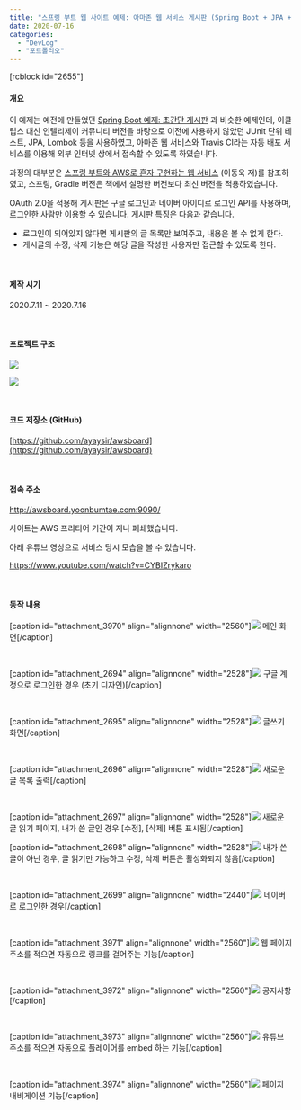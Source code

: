 ```yaml
---
title: "스프링 부트 웹 사이트 예제: 아마존 웹 서비스 게시판 (Spring Boot + JPA + AWS + Travis CI)"
date: 2020-07-16
categories: 
  - "DevLog"
  - "포트폴리오"
---
```


\[rcblock id="2655"\]

#### **개요**

이 예제는 예전에 만들었던 [Spring Boot 예제: 초간단 게시판](http://yoonbumtae.com/?p=1853) 과 비슷한 예제인데, 이클립스 대신 인텔리제이 커뮤니티 버전을 바탕으로 이전에 사용하지 않았던 JUnit 단위 테스트, JPA, Lombok 등을 사용하였고, 아마존 웹 서비스와 Travis CI라는 자동 배포 서비스를 이용해 외부 인터넷 상에서 접속할 수 있도록 하였습니다.

과정의 대부분은 [스프링 부트와 AWS로 혼자 구현하는 웹 서비스](https://github.com/jojoldu/freelec-springboot2-webservice) (이동욱 저)를 참조하였고, 스프링, Gradle 버전은 책에서 설명한 버전보다 최신 버전을 적용하였습니다.

OAuth 2.0을 적용해 게시판은 구글 로그인과 네이버 아이디로 로그인 API를 사용하며, 로그인한 사람만 이용할 수 있습니다. 게시판 특징은 다음과 같습니다.

- 로그인이 되어있지 않다면 게시판의 글 목록만 보여주고, 내용은 볼 수 없게 한다.
- 게시글의 수정, 삭제 기능은 해당 글을 작성한 사용자만 접근할 수 있도록 한다.

 

#### **제작 시기**

2020.7.11 ~ 2020.7.16

 

#### **프로젝트 구조**

![](./assets/img/wp-content/uploads/2020/07/-2020-07-16-오후-6.26.16-e1594891697165.png)

![](./assets/img/wp-content/uploads/2020/07/스크린샷-2020-07-16-오후-6.27.11.png)

 

#### **코드 저장소 (GitHub)**

[https://github.com/ayaysir/awsboard](https://github.com/ayaysir/awsboard)

 

#### **접속 주소**

http://awsboard.yoonbumtae.com:9090/

사이트는 AWS 프리티어 기간이 지나 폐쇄했습니다.

아래 유튜브 영상으로 서비스 당시 모습을 볼 수 있습니다.

https://www.youtube.com/watch?v=CYBIZrykaro

 

#### **동작 내용**

\[caption id="attachment\_3970" align="alignnone" width="2560"\]![](./assets/img/wp-content/uploads/2020/07/스크린샷-2021-08-29-오후-7.26.37-scaled.jpg) 메인 화면\[/caption\]

 

\[caption id="attachment\_2694" align="alignnone" width="2528"\]![](./assets/img/wp-content/uploads/2020/07/스크린샷-2020-07-16-오후-6.39.10.png) 구글 계정으로 로그인한 경우 (초기 디자인)\[/caption\]

 

\[caption id="attachment\_2695" align="alignnone" width="2528"\]![](./assets/img/wp-content/uploads/2020/07/스크린샷-2020-07-16-오후-6.40.08.png) 글쓰기 화면\[/caption\]

 

\[caption id="attachment\_2696" align="alignnone" width="2528"\]![](./assets/img/wp-content/uploads/2020/07/스크린샷-2020-07-16-오후-6.40.49.png) 새로운 글 목록 출력\[/caption\]

 

\[caption id="attachment\_2697" align="alignnone" width="2528"\]![](./assets/img/wp-content/uploads/2020/07/스크린샷-2020-07-16-오후-6.41.28.png) 새로운 글 읽기 페이지, 내가 쓴 글인 경우 \[수정\], \[삭제\] 버튼 표시됨\[/caption\]

\[caption id="attachment\_2698" align="alignnone" width="2528"\]![](./assets/img/wp-content/uploads/2020/07/스크린샷-2020-07-16-오후-6.42.41.png) 내가 쓴 글이 아닌 경우, 글 읽기만 가능하고 수정, 삭제 버튼은 활성화되지 않음\[/caption\]

 

\[caption id="attachment\_2699" align="alignnone" width="2440"\]![](./assets/img/wp-content/uploads/2020/07/스크린샷-2020-07-16-오후-6.43.43.png) 네이버로 로그인한 경우\[/caption\]

 

\[caption id="attachment\_3971" align="alignnone" width="2560"\]![](./assets/img/wp-content/uploads/2020/07/스크린샷-2021-08-29-오후-7.26.49-scaled.jpg) 웹 페이지 주소를 적으면 자동으로 링크를 걸어주는 기능\[/caption\]

 

\[caption id="attachment\_3972" align="alignnone" width="2560"\]![](./assets/img/wp-content/uploads/2020/07/스크린샷-2021-08-29-오후-7.26.57-scaled.jpg) 공지사항\[/caption\]

 

\[caption id="attachment\_3973" align="alignnone" width="2560"\]![](./assets/img/wp-content/uploads/2020/07/스크린샷-2021-08-29-오후-7.27.19-scaled.jpg) 유튜브 주소를 적으면 자동으로 플레이어를 embed 하는 기능\[/caption\]

 

\[caption id="attachment\_3974" align="alignnone" width="2560"\]![](./assets/img/wp-content/uploads/2020/07/스크린샷-2021-08-29-오후-7.28.01-scaled.jpg) 페이지 내비게이션 기능\[/caption\]
